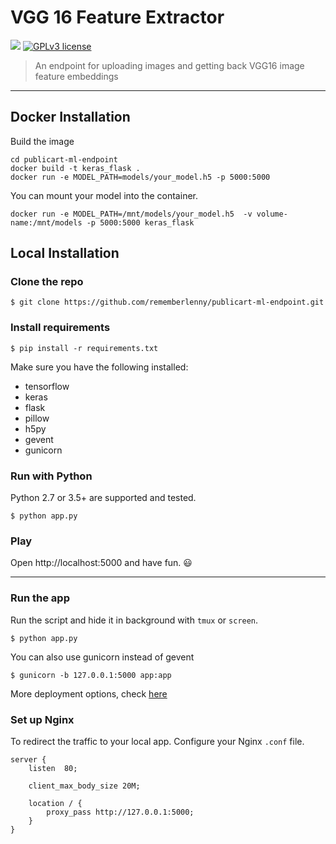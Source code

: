 # VGG 16 Feature Extractor

[![](https://img.shields.io/badge/python-2.7%2C%203.5%2B-green.svg)]()
[![GPLv3 license](https://img.shields.io/badge/License-GPLv3-blue.svg)](http://perso.crans.org/besson/LICENSE.html)

> An endpoint for uploading images and getting back VGG16 image feature embeddings

------------------

## Docker Installation

Build the image

```shell
cd publicart-ml-endpoint
docker build -t keras_flask .
docker run -e MODEL_PATH=models/your_model.h5 -p 5000:5000
```

You can mount your model into the container.

```shell
docker run -e MODEL_PATH=/mnt/models/your_model.h5  -v volume-name:/mnt/models -p 5000:5000 keras_flask
```


## Local Installation

### Clone the repo
```shell
$ git clone https://github.com/rememberlenny/publicart-ml-endpoint.git
```

### Install requirements

```shell
$ pip install -r requirements.txt
```

Make sure you have the following installed:
- tensorflow
- keras
- flask
- pillow
- h5py
- gevent
- gunicorn

### Run with Python

Python 2.7 or 3.5+ are supported and tested.

```shell
$ python app.py
```

### Play

Open http://localhost:5000 and have fun. :smiley:

------------------

### Run the app

Run the script and hide it in background with `tmux` or `screen`.
```
$ python app.py
```

You can also use gunicorn instead of gevent
```
$ gunicorn -b 127.0.0.1:5000 app:app
```

More deployment options, check [here](http://flask.pocoo.org/docs/0.12/deploying/wsgi-standalone/)

### Set up Nginx

To redirect the traffic to your local app.
Configure your Nginx `.conf` file.
```
server {
    listen  80;

    client_max_body_size 20M;

    location / {
        proxy_pass http://127.0.0.1:5000;
    }
}
```